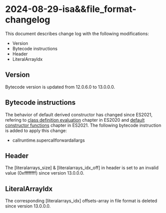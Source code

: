 # 2024-08-29-isa&&file_format-changelog

This document describes change log with the following modifications:

* Version
* Bytecode instructions
* Header
* LiteralArrayIdx

## Version
Bytecode version is updated from 12.0.6.0 to 13.0.0.0.

## Bytecode instructions
The behavior of default derived constructor has changed since ES2021, refering to [class definition evaluation](https://262.ecma-international.org/11.0/#sec-runtime-semantics-classdefinitionevaluation) chapter in ES2020 and [default constructor functions](https://262.ecma-international.org/12.0/#sec-default-constructor-functions) chapter in ES2021. The following bytecode instruction is added to apply this change:

- callruntime.supercallforwardallargs

## Header
The [literalarrays_size] & [literalarrays_idx_off] in header is set to an invalid value (0xffffffff) since version 13.0.0.0.

## LiteralArrayIdx
The corresponding [literalarrays_idx] offsets-array in file format is deleted since version 13.0.0.0.
